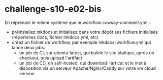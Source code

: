 # challenge-s10-e02-bis

En reprenant le même système que le workflow cowsay-comment.yml :

- préinstallez mkdocs et initialisez dans votre dépôt ses fichiers initialisés (répertoires docs, fichier mkdocs.yml, etc)
- créez un fichier de workflow, par exemple mkdocs-workflow.yml qui lance deux jobs:
    * un job de CI, sur ubuntu-latest, qui builde le site statique, après un checkout, puis upload l'artifact
    * un job de CD, en self-hosted, qui download l'articat et le met à disposition via un serveur Apache/Nginx/Caddy sur votre vm cloud serveur


